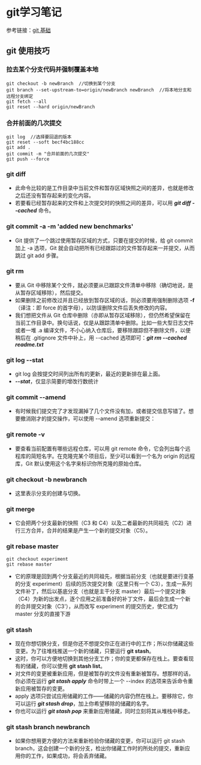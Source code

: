 # git学习笔记

参考链接：[git 基础](https://git-scm.com/book/zh/v1/%E8%B5%B7%E6%AD%A5-Git-%E5%9F%BA%E7%A1%80)

## git 使用技巧
### 拉去某个分支代码并强制覆盖本地
```git
git checkout -b newBranch  //切换到某个分支
git branch --set-upstream-to=origin/newBranch newBranch  //将本地分支和远程分支绑定
git fetch --all
git reset --hard origin/newBranch
```
### 合并前面的几次提交
```git
git log  //选择要回退的版本
git reset --soft becf4bc188cc
git add .
git commit -m "合并前面的几次提交"
git push --force
```

### git diff
+ 此命令比较的是工作目录中当前文件和暂存区域快照之间的差异，也就是修改之后还没有暂存起来的变化内容。
+ 若要看已经暂存起来的文件和上次提交时的快照之间的差异，可以用 ***git diff --cached*** 命令。

### git commit -a -m 'added new benchmarks'
+ Git 提供了一个跳过使用暂存区域的方式，只要在提交的时候，给 git commit 加上 -a 选项，Git 就会自动把所有已经跟踪过的文件暂存起来一并提交，从而跳过 git add 步骤。

### git rm
+ 要从 Git 中移除某个文件，就必须要从已跟踪文件清单中移除（确切地说，是从暂存区域移除），然后提交。
+ 如果删除之前修改过并且已经放到暂存区域的话，则必须要用强制删除选项 **-f**（译注：即 force 的首字母），以防误删除文件后丢失修改的内容。
+ 我们想把文件从 Git 仓库中删除（亦即从暂存区域移除），但仍然希望保留在当前工作目录中。换句话说，仅是从跟踪清单中删除。比如一些大型日志文件或者一堆 .a 编译文件，不小心纳入仓库后，要移除跟踪但不删除文件，以便稍后在 .gitignore 文件中补上，用 --cached 选项即可：***git rm --cached readme.txt***

### git log --stat
+ git log 会按提交时间列出所有的更新，最近的更新排在最上面。
+ ***--stat***，仅显示简要的增改行数统计

### git commit --amend
+ 有时候我们提交完了才发现漏掉了几个文件没有加，或者提交信息写错了。想要撤消刚才的提交操作，可以使用 --amend 选项重新提交：

### git remote -v
+ 要查看当前配置有哪些远程仓库，可以用 git remote 命令，它会列出每个远程库的简短名字。在克隆完某个项目后，至少可以看到一个名为 origin 的远程库，Git 默认使用这个名字来标识你所克隆的原始仓库。

### git checkout -b newbranch
+ 这里表示分支的创建与切换。

### git merge
+ 它会把两个分支最新的快照（C3 和 C4）以及二者最新的共同祖先（C2）进行三方合并，合并的结果是产生一个新的提交对象（C5）。

### git rebase master

```
git checkout experiment
git rebase master
```
+ 它的原理是回到两个分支最近的共同祖先，根据当前分支（也就是要进行变基的分支 experiment）后续的历次提交对象（这里只有一个 C3），生成一系列文件补丁，然后以基底分支（也就是主干分支 master）最后一个提交对象（C4）为新的出发点，逐个应用之前准备好的补丁文件，最后会生成一个新的合并提交对象（C3'），从而改写 experiment 的提交历史，使它成为 master 分支的直接下游

### git stash
+ 现在你想切换分支，但是你还不想提交你正在进行中的工作；所以你储藏这些变更。为了往堆栈推送一个新的储藏，只要运行 **git stash**。
+ 这时，你可以方便地切换到其他分支工作；你的变更都保存在栈上。要查看现有的储藏，你可以使用 **git stash list**。
+ 对文件的变更被重新应用，但是被暂存的文件没有重新被暂存。想那样的话，你必须在运行 ***git stash apply*** 命令时带上一个 --index 的选项来告诉命令重新应用被暂存的变更。
+ apply 选项只尝试应用储藏的工作——储藏的内容仍然在栈上。要移除它，你可以运行 ***git stash drop***，加上你希望移除的储藏的名字。
+ 你也可以运行 ***git stash pop*** 来重新应用储藏，同时立刻将其从堆栈中移走。

### git stash branch newbranch
+ 如果你想用更方便的方法来重新检验你储藏的变更，你可以运行 git stash branch，这会创建一个新的分支，检出你储藏工作时的所处的提交，重新应用你的工作，如果成功，将会丢弃储藏。

